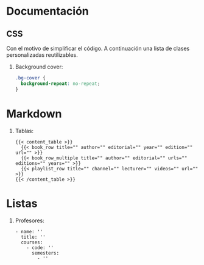 # Documentación

## CSS

Con el motivo de simplificar el código. A continuación una lista de clases personalizadas reutilizables.

1. Background cover: 

    ```css
    .bg-cover {
      background-repeat: no-repeat;
    }
    ```

# Markdown 

1. Tablas:

    ```
    {{< content_table >}}
      {{< book_row title="" author="" editorial="" year="" edition="" url="" >}}
      {{< book_row_multiple title="" author="" editorial="" urls="" editions="" years="" >}}
      {{< playlist_row title="" channel="" lecturer="" videos="" url="" >}}
    {{< /content_table >}}
    ```

# Listas

1. Profesores:
    ```
    - name: ''
      title: ''
      courses:
        - code: ''
          semesters:
            - ''
    ```